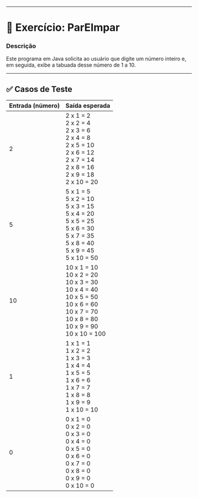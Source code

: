 
---

# 🧮 Exercício: ParEImpar

### Descrição
Este programa em Java solicita ao usuário que digite um número inteiro e, em seguida, exibe a tabuada desse número de 1 a 10.

---

## ✅ Casos de Teste
 
| Entrada (número) | Saída esperada                                                                                                                                       |
| ---------------- | ---------------------------------------------------------------------------------------------------------------------------------------------------- |
| 2                | 2 x 1 = 2<br>2 x 2 = 4<br>2 x 3 = 6<br>2 x 4 = 8<br>2 x 5 = 10<br>2 x 6 = 12<br>2 x 7 = 14<br>2 x 8 = 16<br>2 x 9 = 18<br>2 x 10 = 20                |
| 5                | 5 x 1 = 5<br>5 x 2 = 10<br>5 x 3 = 15<br>5 x 4 = 20<br>5 x 5 = 25<br>5 x 6 = 30<br>5 x 7 = 35<br>5 x 8 = 40<br>5 x 9 = 45<br>5 x 10 = 50             |
| 10               | 10 x 1 = 10<br>10 x 2 = 20<br>10 x 3 = 30<br>10 x 4 = 40<br>10 x 5 = 50<br>10 x 6 = 60<br>10 x 7 = 70<br>10 x 8 = 80<br>10 x 9 = 90<br>10 x 10 = 100 |
| 1                | 1 x 1 = 1<br>1 x 2 = 2<br>1 x 3 = 3<br>1 x 4 = 4<br>1 x 5 = 5<br>1 x 6 = 6<br>1 x 7 = 7<br>1 x 8 = 8<br>1 x 9 = 9<br>1 x 10 = 10                     |
| 0                | 0 x 1 = 0<br>0 x 2 = 0<br>0 x 3 = 0<br>0 x 4 = 0<br>0 x 5 = 0<br>0 x 6 = 0<br>0 x 7 = 0<br>0 x 8 = 0<br>0 x 9 = 0<br>0 x 10 = 0                      |
